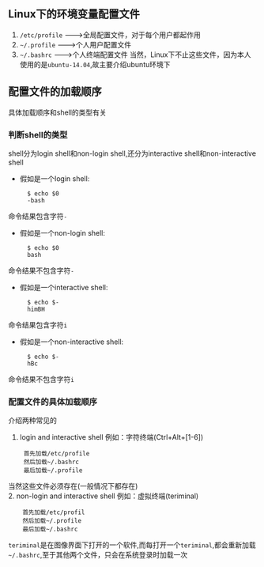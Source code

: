 ## Linux下的环境变量配置文件  
1. `/etc/profile`	--->全局配置文件，对于每个用户都起作用  
2. `~/.profile`		--->个人用户配置文件  
3. `~/.bashrc`		--->个人终端配置文件
当然，Linux下不止这些文件，因为本人使用的是`ubuntu-14.04`,故主要介绍ubuntu环境下  
## 配置文件的加载顺序  
具体加载顺序和shell的类型有关  

### 判断shell的类型
shell分为login shell和non-login shell,还分为interactive shell和non-interactive shell  

* 假如是一个login shell:  

		$ echo $0
		-bash
命令结果包含字符`-`  
* 假如是一个non-login shell:  

		$ echo $0
		bash
命令结果不包含字符`-`  
* 假如是一个interactive shell:  

		$ echo $-
		himBH  
命令结果包含字符`i`  
* 假如是一个non-interactive shell:  

		$ echo $-
		hBc
命令结果不包含字符`i`  

### 配置文件的具体加载顺序  
介绍两种常见的  
1. login and interactive shell 例如：字符终端(Ctrl+Alt+[1-6])  

		首先加载/etc/profile
		然后加载~/.bashrc
		最后加载~/.profile
当然这些文件必须存在(一般情况下都存在)  
2. non-login and interactive shell 例如：虚拟终端(teriminal)  

		首先加载/etc/profil
        然后加载~/.profile
        最后加载~/.bashrc 
`teriminal`是在图像界面下打开的一个软件,而每打开一个`teriminal`,都会重新加载`~/.bashrc`,至于其他两个文件，只会在系统登录时加载一次  

